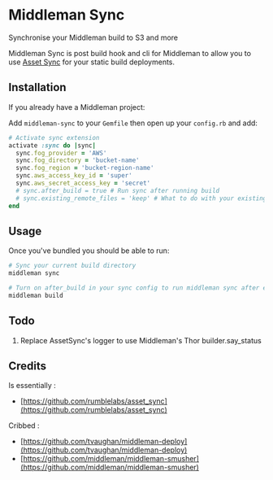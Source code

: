 # Middleman Sync

Synchronise your Middleman build to S3 and more

Middleman Sync is post build hook and cli for Middleman to allow you to use [Asset Sync](https://raw.github.com/rumblelabs/asset_sync) for your static build deployments.

## Installation

If you already have a Middleman project:

Add `middleman-sync` to your `Gemfile` then open up your `config.rb` and add:

``` ruby
# Activate sync extension
activate :sync do |sync|
  sync.fog_provider = 'AWS'
  sync.fog_directory = 'bucket-name'
  sync.fog_region = 'bucket-region-name'
  sync.aws_access_key_id = 'super'
  sync.aws_secret_access_key = 'secret'
  # sync.after_build = true # Run sync after running build
  # sync.existing_remote_files = 'keep' # What to do with your existing remote files? (keep or delete)
end
```


## Usage

Once you've bundled you should be able to run:

``` ruby
# Sync your current build directory
middleman sync

# Turn on after_build in your sync config to run middleman sync after each build
middleman build
```

## Todo

1. Replace AssetSync's logger to use Middleman's Thor builder.say_status

## Credits

Is essentially :

 - [https://github.com/rumblelabs/asset_sync](https://github.com/rumblelabs/asset_sync)

Cribbed :

- [https://github.com/tvaughan/middleman-deploy](https://github.com/tvaughan/middleman-deploy)
- [https://github.com/middleman/middleman-smusher](https://github.com/middleman/middleman-smusher)